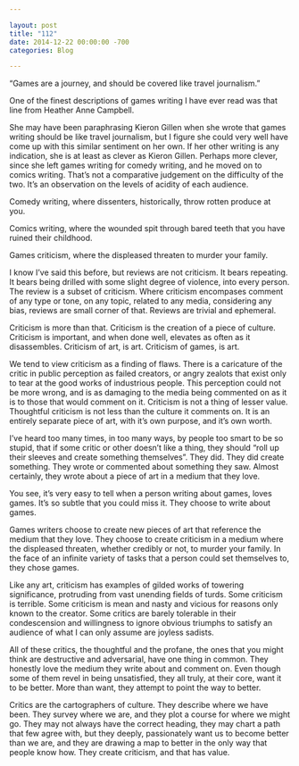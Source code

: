 ```yaml
---

layout: post  
title: "112"  
date: 2014-12-22 00:00:00 -700  
categories: Blog

---
```


“Games are a journey, and should be covered like travel journalism.”   
  
One of the finest descriptions of games writing I have ever read was that line from Heather Anne Campbell.    
  
She may have been paraphrasing Kieron Gillen when she wrote that games writing should be like travel journalism, but I figure she could very well have come up with this similar sentiment on her own. If her other writing is any indication, she is at least as clever as Kieron Gillen. Perhaps more clever, since she left games writing for comedy writing, and he moved on to comics writing. That’s not a comparative judgement on the difficulty of the two. It’s an observation on the levels of acidity of each audience.  
  
Comedy writing, where dissenters, historically, throw rotten produce at you.   
  
Comics writing, where the wounded spit through bared teeth that you have ruined their childhood.   
  
Games criticism, where the displeased threaten to murder your family.  
  
I know I’ve said this before, but reviews are not criticism. It bears repeating. It bears being drilled with some slight degree of violence, into every person. The review is a subset of criticism. Where criticism encompases comment of any type or tone, on any topic, related to any media, considering any bias, reviews are small corner of that. Reviews are trivial and ephemeral.  
  
Criticism is more than that. Criticism is the creation of a piece of culture. Criticism is important, and when done well, elevates as often as it disassembles. Criticism of art, is art. Criticism of games, is art.  
  
We tend to view criticism as a finding of flaws. There is a caricature of the critic in public perception as failed creators, or angry zealots that exist only to tear at the good works of industrious people. This perception could not be more wrong, and is as damaging to the media being commented on as it is to those that would comment on it. Criticism is not a thing of lesser value. Thoughtful criticism is not less than the culture it comments on. It is an entirely separate piece of art, with it’s own purpose, and it’s own worth.  
  
I’ve heard too many times, in too many ways, by people too smart to be so stupid, that if some critic or other doesn’t like a thing, they should “roll up their sleeves and create something themselves”. They did. They did create something. They wrote or commented about something they saw. Almost certainly, they wrote about a piece of art in a medium that they love.   
  
You see, it’s very easy to tell when a person writing about games, loves games. It’s so subtle that you could miss it. They choose to write about games.   
  
Games writers choose to create new pieces of art that reference the medium that they love. They choose to create criticism in a medium where the displeased threaten, whether credibly or not, to murder your family. In the face of an infinite variety of tasks that a person could set themselves to, they chose games.  
  
Like any art, criticism has examples of gilded works of towering significance, protruding from vast unending fields of turds. Some criticism is terrible. Some criticism is mean and nasty and vicious for reasons only known to the creator. Some critics are barely tolerable in their condescension and willingness to ignore obvious triumphs to satisfy an audience of what I can only assume are joyless sadists.   
  
All of these critics, the thoughtful and the profane, the ones that you might think are destructive and adversarial, have one thing in common. They honestly love the medium they write about and comment on. Even though some of them revel in being unsatisfied, they all truly, at their core, want it to be better. More than want, they attempt to point the way to better.   
  
Critics are the cartographers of culture. They describe where we have been. They survey where we are, and they plot a course for where we might go. They may not always have the correct heading, they may chart a path that few agree with, but they deeply, passionately want us to become better than we are, and they are drawing a map to better in the only way that people know how. They create criticism, and that has value.